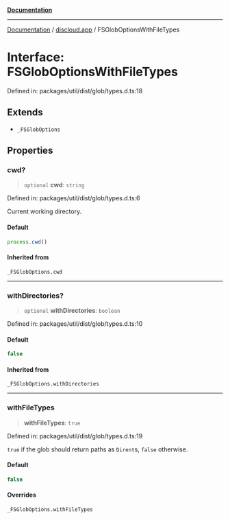 [**Documentation**](../../README.md)

***

[Documentation](../../packages.md) / [discloud.app](../README.md) / FSGlobOptionsWithFileTypes

# Interface: FSGlobOptionsWithFileTypes

Defined in: packages/util/dist/glob/types.d.ts:18

## Extends

- `_FSGlobOptions`

## Properties

### cwd?

> `optional` **cwd**: `string`

Defined in: packages/util/dist/glob/types.d.ts:6

Current working directory.

#### Default

```ts
process.cwd()
```

#### Inherited from

`_FSGlobOptions.cwd`

***

### withDirectories?

> `optional` **withDirectories**: `boolean`

Defined in: packages/util/dist/glob/types.d.ts:10

#### Default

```ts
false
```

#### Inherited from

`_FSGlobOptions.withDirectories`

***

### withFileTypes

> **withFileTypes**: `true`

Defined in: packages/util/dist/glob/types.d.ts:19

`true` if the glob should return paths as `Dirent`s, `false` otherwise.

#### Default

```ts
false
```

#### Overrides

`_FSGlobOptions.withFileTypes`
